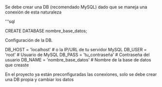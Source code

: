 Se debe crear una DB (recomendado MySQL) dado que se maneja una conexión de esta naturaleza

'''sql

CREATE DATABASE nombre_base_datos;

Configuración de la DB.

DB_HOST = 'localhost' # o la IP/URL de tu servidor 
MySQL DB_USER = 'root' # Usuario de MySQL 
DB_PASS = 'tu_contraseña' # Contraseña del usuario 
DB_NAME = 'nombre_base_datos' # Nombre de la base de datos que creaste

En el proyecto ya están preconfiguradas las conexiones, solo se debe crear una DB propia y cambiar los datos
